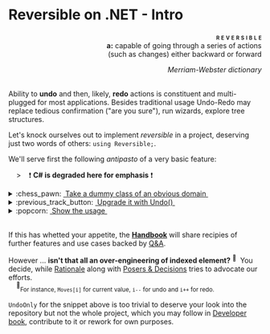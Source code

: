 # Reversible on .NET - Intro

<p dir="rtl";><span style="font-variant:small-caps;"><b>r&nbsp;e v e r s i b l e&nbsp;&nbsp;&nbsp;</b></span><br><b>a:</b>&nbsp;capable of going through a series of actions<br/>such as changes) either backward or forward)</p>
<p dir="rtl";><i>Merriam-Webster dictionary</i></p>

&nbsp;\
Ability to __undo__ and then, likely, __redo__ actions is constituent and multi-plugged for most applications. Besides traditional usage Undo-Redo may replace tedious confirmation ("are you sure"), run wizards, explore tree structures. 

Let's knock ourselves out to implement _reversible_ in a project, deserving just two words of others:&nbsp;`using Reversible;`.

We'll serve first the following *antipasto* of a very basic feature:

&nbsp;&nbsp;&nbsp;&nbsp;>&nbsp;&nbsp;&nbsp;&nbsp;:exclamation: __C# is degraded here for emphasis__&nbsp;:exclamation:
<details>
<summary>:chess_pawn:&nbsp;<ins>&nbsp;Take a dummy class of an obvious domain&nbsp;</ins></summary>

```csharp
class Chess<T>
{
    bool _blackOn;
    virtual T _move { get; set; }

    T Move {
        get => _move;
        set {
            Validate(value);
            _move = value; _blackOn ^= true;
            Notify();
        }
    }

    virtual void Validate(T value) { ... } // check notation and validate move here
    virtual void Notify() => Console.WriteLine($"{(_blackOn ? "black" : "white")}: {Move}");
}
```

</details>

<details>
    <summary>:previous_track_button:&nbsp;<ins>&nbsp;Upgrade it with Undo()&nbsp;</ins></summary>

```csharp
using Reversible;

public class IndulgentChess<T> : Chess<T>, IUndoable
{
    IUndoable<T> _backup = UndoOnly.Empty<T>();
    override T _move { get => _backup.Value; set => _backup.Value = value; }

    void Undo(int steps = 1) => _backup.Undo(steps);
}
```

</details>

<details>
<summary>:popcorn:&nbsp;<ins>&nbsp;Show the usage&nbsp;</ins></summary>

```csharp
var game = new IndulgentChess<string> { Move = "d4" }; // white begin ...
game.Move = "Nf6"; // Indian Defence
game.Move = "c4"; 
game.Move = "0-1"; // a world champion would resign the game ...
game.Undo(); // ... but not you
game.Move("e6");
// ...
```

&nbsp;&nbsp;&nbsp;&nbsp;<sup>:information_source:</sup>&nbsp;<sub>Game sample inspired by [Champions Chess Tour 2022](https://en.wikipedia.org/wiki/Carlsen%E2%80%93Niemann_controversy)</sub>
</details>  

&nbsp;\
If this has whetted your appetite, the __[Handbook](readme+/handbook)__ will share recipies of further features and use cases backed by [Q&A](readme+/reversible_q-a.md).

However ... __isn't that all an over-engineering of indexed element?__ <sup>:hammer:</sup>&nbsp; You decide, while [Rationale](readme+/reversible_reason.md) along with [Posers & Decisions](readme+/reversible_posers.md) tries to advocate our efforts.\
&nbsp;&nbsp;&nbsp;&nbsp;<sup>:hammer:</sup><sub>For instance, `Moves[i]` for current value, `i--` for undo and `i++` for redo.</sub>

`UndoOnly` for the snippet above is too trivial to deserve your look into the repository but not the whole project, which you may follow in [Developer book](readme+/devbook), contribute to it or rework for own purposes.

